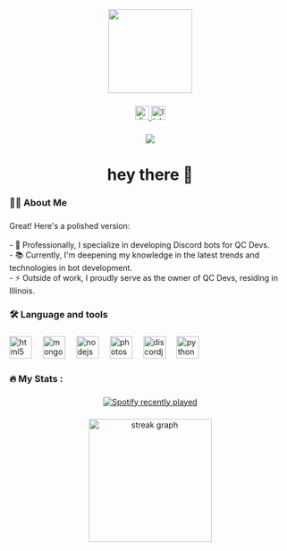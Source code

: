 <div align="center">
  <img height="150" src="https://cdn.discordapp.com/attachments/1180616572759441439/1187392405155106866/IMG_4263-modified.png?ex=6596b85a&is=6584435a&hm=b0e4a163982236be290834f8c98a4b5ab0a7dc2c998ce697f750ec017e3a058f&"  />
</div>

###

<div align="center">
  <a href="https://dsc.gg/qc-dev" target="_blank">
    <img src="https://img.shields.io/static/v1?message=Discord&logo=discord&label=&color=7289DA&logoColor=white&labelColor=&style=for-the-badge" height="25" alt="discord logo"  />
  </a>
  <a href="https://linktr.ee/Willy101_" target="_blank">
    <img src="https://img.shields.io/static/v1?message=Linktree&logo=linktree&label=&color=1de9b6&logoColor=white&labelColor=&style=for-the-badge" height="25" alt="linktree logo"  />
  </a>
</div>

###

<div align="center">
  <img src="https://visitor-badge.laobi.icu/badge?page_id=Willy1011.Willy1011&"  />
</div>

###

<h1 align="center">hey there 👋</h1>

###

<h3 align="left">👩‍💻  About Me</h3>

###

<p align="left">Great! Here's a polished version:<br><br>- 🔭 Professionally, I specialize in developing Discord bots for QC Devs.<br>- 📚 Currently, I'm deepening my knowledge in the latest trends and technologies in bot development.<br>- ⚡ Outside of work, I proudly serve as the owner of QC Devs, residing in Illinois.</p>

###

<h3 align="left">🛠 Language and tools</h3>

###

<div align="left">
  <img src="https://cdn.jsdelivr.net/gh/devicons/devicon/icons/html5/html5-original.svg" height="40" alt="html5 logo"  />
  <img width="12" />
  <img src="https://cdn.jsdelivr.net/gh/devicons/devicon/icons/mongodb/mongodb-original.svg" height="40" alt="mongodb logo"  />
  <img width="12" />
  <img src="https://cdn.jsdelivr.net/gh/devicons/devicon/icons/nodejs/nodejs-original.svg" height="40" alt="nodejs logo"  />
  <img width="12" />
  <img src="https://cdn.jsdelivr.net/gh/devicons/devicon/icons/photoshop/photoshop-plain.svg" height="40" alt="photoshop logo"  />
  <img width="12" />
  <img src="https://cdn.jsdelivr.net/gh/devicons/devicon/icons/discordjs/discordjs-original.svg" height="40" alt="discordjs logo"  />
  <img width="12" />
  <img src="https://cdn.jsdelivr.net/gh/devicons/devicon/icons/python/python-original.svg" height="40" alt="python logo"  />
</div>

###

<h3 align="left">🔥   My Stats :</h3>

###

<div align="center">
  <a href="https://open.spotify.com/user/31eix3zjcg2uvuxpbiofz6ghai2e?si=efac832f20404203">
    <img src="https://spotify-recently-played-readme.vercel.app/api?user=Willy101&count=6&unique=false" alt="Spotify recently played"  />
  </a>
</div>

###

<div align="center">
  <img src="https://streak-stats.demolab.com?user=Willy1011&locale=en&mode=daily&theme=dark&hide_border=false&border_radius=5&order=3" height="220" alt="streak graph"  />
</div>

###
